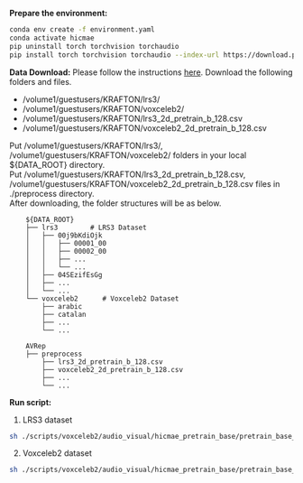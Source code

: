 **Prepare the environment:**
```bash
conda env create -f environment.yaml
conda activate hicmae
pip uninstall torch torchvision torchaudio
pip install torch torchvision torchaudio --index-url https://download.pytorch.org/whl/cu117
```

**Data Download:** 
Please follow the instructions [here](https://www.notion.so/aminas-sftp-24179379a0224abcaf572e275c275aea?pvs=4). 
Download the following folders and files.
- /volume1/guestusers/KRAFTON/lrs3/
- /volume1/guestusers/KRAFTON/voxceleb2/ 
- /volume1/guestusers/KRAFTON/lrs3_2d_pretrain_b_128.csv
- /volume1/guestusers/KRAFTON/voxceleb2_2d_pretrain_b_128.csv

Put /volume1/guestusers/KRAFTON/lrs3/, /volume1/guestusers/KRAFTON/voxceleb2/ folders in your local ${DATA_ROOT} directory.  
Put /volume1/guestusers/KRAFTON/lrs3_2d_pretrain_b_128.csv, /volume1/guestusers/KRAFTON/voxceleb2_2d_pretrain_b_128.csv files in ./preprocess directory.  
After downloading, the folder structures will be as below.  
```
    ${DATA_ROOT}
    ├── lrs3        # LRS3 Dataset
    │   ├── 00j9bKdiOjk
    │   │   ├── 00001_00
    │   │   ├── 00002_00
    │   │   ├── ...
    │   │   └── ...             
    │   ├── 04SEzifEsGg                                        
    │   ├── ...          
    │   └── ...                 
    └── voxceleb2      # Voxceleb2 Dataset
        ├── arabic              
        ├── catalan                          
        ├── ...          
        └── ...

    AVRep
    ├── preprocess        
        ├── lrs3_2d_pretrain_b_128.csv
        ├── voxceleb2_2d_pretrain_b_128.csv
        ├── ... 
        └── ...
```

**Run script:** 

1. LRS3 dataset
```bash
sh ./scripts/voxceleb2/audio_visual/hicmae_pretrain_base/pretrain_base_cy_syncnet_lrs3.sh ${DATA_ROOT}
```

2. Voxceleb2 dataset
```bash
sh ./scripts/voxceleb2/audio_visual/hicmae_pretrain_base/pretrain_base_cy_syncnet_voxceleb2.sh ${DATA_ROOT}
```

